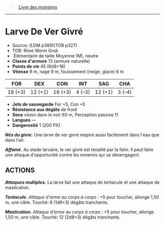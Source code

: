 ﻿> [Livre des monstres](tome_of_beasts.md)

---

# Larve De Ver Givré

- Source: (LDM p399)(TOB p327)
- TOB: Rime Worm Grub
-  Élémentaire de taille Moyenne (M), neutre
- **Classe d'armure** 13 (armure naturelle)
- **Points de vie** 45 (6d8+18)
- **Vitesse** 9 m, nage 9 m, fouissement (neige, glace) 6 m

|FOR|DEX|CON|INT|SAG|CHA|
|---|---|---|---|---|---|
|16 (+3)|12 (+1)|16 (+3)|4 (–3)|12 (+1)|3 (–4)|

- **Jets de sauvegarde** For +5, Con +5
- **Résistance aux dégâts** de froid
- **Sens** vision dans le noir 60 m, Perception passive 11
- **Langues** —
- **Dangerosité** 1 (200 PX)

**_Nés du givre._** Une larve de ver givré respire aussi facilement dans l'eau que dans l'air.

**_Affamé._** Au stade larvaire, le ver givré est tenaillé par la faim. Il peut faire une attaque d'opportunité contre les ennemis qui se désengagent.

## ACTIONS

**_Attaques multiples._** La larve fait une attaque de tentacule et une attaque de mastication.

**_Tentacule._** _Attaque d'arme au corps à corps :_ +5 pour toucher, allonge 1,50 m, une cible. Touché: 6 (1d6+3) dégâts tranchants.

**_Mastication._** _Attaque d'arme au corps à corps :_ +5 pour toucher, allonge 1,50 m, une cible. Touché: 12 (2d8+3) dégâts tranchants.

